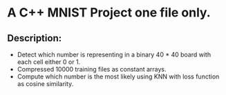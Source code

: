 # A C++ MNIST Project one file only.
## Description:
- Detect which number is representing in a binary 40 * 40 board with each cell either 0 or 1.
- Compressed 10000 training files as constant arrays.
- Compute which number is the most likely using KNN with loss function as cosine similarity.

